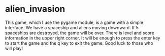 # alien_invasion


This game, which I use the pygame module, is a game with a simple interface. We have a spaceship and aliens moving downward. If 5 spaceships are destroyed, the game will be over. There is level and score information in the upper right corner. It will be enough to press the enter key to start the game and the q key to exit the game. Good luck to those who will play!
